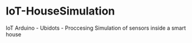 # IoT-HouseSimulation
IoT Arduino - Ubidots - Proccesing Simulation of sensors inside a smart house

